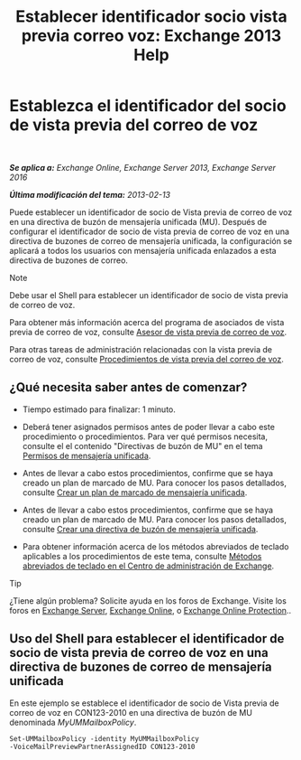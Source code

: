 ﻿---
title: 'Establecer identificador socio vista previa correo voz: Exchange 2013 Help'
TOCTitle: Establezca el identificador del socio de vista previa del correo de voz
ms:assetid: ab98c320-9952-47a7-b141-ddfc2c0ad419
ms:mtpsurl: https://technet.microsoft.com/es-es/library/Ff630924(v=EXCHG.150)
ms:contentKeyID: 51406531
ms.date: 05/22/2018
mtps_version: v=EXCHG.150
ms.translationtype: MT
---

# Establezca el identificador del socio de vista previa del correo de voz

 

_**Se aplica a:** Exchange Online, Exchange Server 2013, Exchange Server 2016_

_**Última modificación del tema:** 2013-02-13_

Puede establecer un identificador de socio de Vista previa de correo de voz en una directiva de buzón de mensajería unificada (MU). Después de configurar el identificador de socio de vista previa de correo de voz en una directiva de buzones de correo de mensajería unificada, la configuración se aplicará a todos los usuarios con mensajería unificada enlazados a esta directiva de buzones de correo.


> [!NOTE]
> Debe usar el Shell para establecer un identificador de socio de vista previa de correo de voz.



Para obtener más información acerca del programa de asociados de vista previa de correo de voz, consulte [Asesor de vista previa de correo de voz](voice-mail-preview-advisor-exchange-2013-help.md).

Para otras tareas de administración relacionadas con la vista previa de correo de voz, consulte [Procedimientos de vista previa del correo de voz](voice-mail-preview-procedures-exchange-2013-help.md).

## ¿Qué necesita saber antes de comenzar?

  - Tiempo estimado para finalizar: 1 minuto.

  - Deberá tener asignados permisos antes de poder llevar a cabo este procedimiento o procedimientos. Para ver qué permisos necesita, consulte el el contenido "Directivas de buzón de MU" en el tema [Permisos de mensajería unificada](unified-messaging-permissions-exchange-2013-help.md).

  - Antes de llevar a cabo estos procedimientos, confirme que se haya creado un plan de marcado de MU. Para conocer los pasos detallados, consulte [Crear un plan de marcado de mensajería unificada](create-a-um-dial-plan-exchange-2013-help.md).

  - Antes de llevar a cabo estos procedimientos, confirme que se haya creado un plan de marcado de MU. Para conocer los pasos detallados, consulte [Crear una directiva de buzón de mensajería unificada](create-a-um-mailbox-policy-exchange-2013-help.md).

  - Para obtener información acerca de los métodos abreviados de teclado aplicables a los procedimientos de este tema, consulte [Métodos abreviados de teclado en el Centro de administración de Exchange](keyboard-shortcuts-in-the-exchange-admin-center-exchange-online-protection-help.md).


> [!TIP]
> ¿Tiene algún problema? Solicite ayuda en los foros de Exchange. Visite los foros en <A href="https://go.microsoft.com/fwlink/p/?linkid=60612">Exchange Server</A>, <A href="https://go.microsoft.com/fwlink/p/?linkid=267542">Exchange Online</A>, o <A href="https://go.microsoft.com/fwlink/p/?linkid=285351">Exchange Online Protection</A>..



## Uso del Shell para establecer el identificador de socio de vista previa de correo de voz en una directiva de buzones de correo de mensajería unificada

En este ejemplo se establece el identificador de socio de Vista previa de correo de voz en CON123-2010 en una directiva de buzón de MU denominada *MyUMMailboxPolicy*.

    Set-UMMailboxPolicy -identity MyUMMailboxPolicy 
    -VoiceMailPreviewPartnerAssignedID CON123-2010


